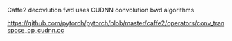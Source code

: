 
Caffe2 decovlution fwd uses CUDNN convolution bwd algorithms 

https://github.com/pytorch/pytorch/blob/master/caffe2/operators/conv_transpose_op_cudnn.cc
